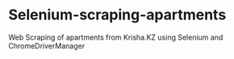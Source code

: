 # Selenium-scraping-apartments
Web Scraping of apartments from Krisha.KZ using Selenium and ChromeDriverManager 
